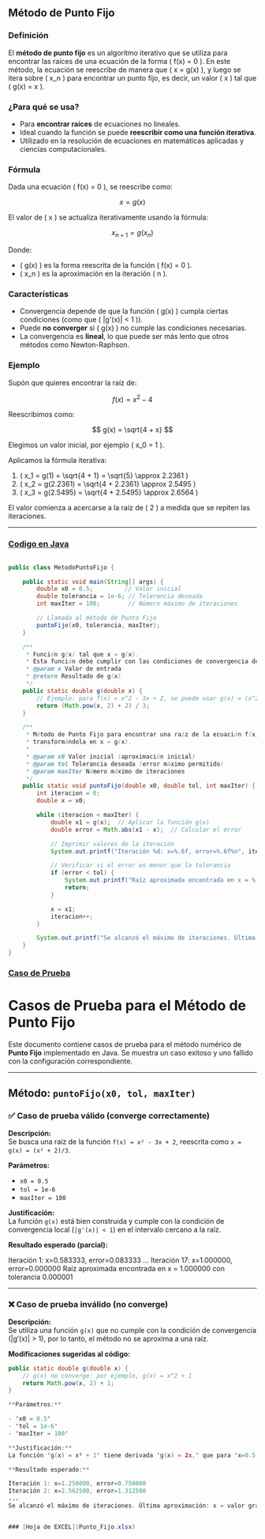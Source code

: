 ## **Método de Punto Fijo**

### **Definición**
El **método de punto fijo** es un algoritmo iterativo que se utiliza para encontrar las raíces de una ecuación de la forma \( f(x) = 0 \). En este método, la ecuación se reescribe de manera que \( x = g(x) \), y luego se itera sobre \( x_n \) para encontrar un punto fijo, es decir, un valor \( x \) tal que \( g(x) = x \).

### **¿Para qué se usa?**
- Para **encontrar raíces** de ecuaciones no lineales.
- Ideal cuando la función se puede **reescribir como una función iterativa**.
- Utilizado en la resolución de ecuaciones en matemáticas aplicadas y ciencias computacionales.

### **Fórmula**

Dada una ecuación \( f(x) = 0 \), se reescribe como:

$$
x = g(x)
$$

El valor de \( x \) se actualiza iterativamente usando la fórmula:

$$
x_{n+1} = g(x_n)
$$

Donde:
- \( g(x) \) es la forma reescrita de la función \( f(x) = 0 \).
- \( x_n \) es la aproximación en la iteración \( n \).

### **Características**
- Convergencia depende de que la función \( g(x) \) cumpla ciertas condiciones (como que \( |g'(x)| < 1 \)).
- Puede **no converger** si \( g(x) \) no cumple las condiciones necesarias.
- La convergencia es **lineal**, lo que puede ser más lento que otros métodos como Newton-Raphson.

### **Ejemplo**

Supón que quieres encontrar la raíz de:

$$
f(x) = x^2 - 4
$$

Reescribimos como:

$$
g(x) = \sqrt{4 + x}
$$

Elegimos un valor inicial, por ejemplo \( x_0 = 1 \).

Aplicamos la fórmula iterativa:

1. \( x_1 = g(1) = \sqrt{4 + 1} = \sqrt{5} \approx 2.2361 \)
2. \( x_2 = g(2.2361) = \sqrt{4 + 2.2361} \approx 2.5495 \)
3. \( x_3 = g(2.5495) = \sqrt{4 + 2.5495} \approx 2.6564 \)

El valor comienza a acercarse a la raíz de \( 2 \) a medida que se repiten las iteraciones.

---

### [Codigo en Java](PuntoFijo.java)

```java

public class MetodoPuntoFijo {

    public static void main(String[] args) {
        double x0 = 0.5;         // Valor inicial
        double tolerancia = 1e-6; // Tolerancia deseada
        int maxIter = 100;        // Número máximo de iteraciones

        // Llamada al método de Punto Fijo
        puntoFijo(x0, tolerancia, maxIter);
    }

    /**
     * Función g(x) tal que x = g(x).
     * Esta función debe cumplir con las condiciones de convergencia del método.
     * @param x Valor de entrada
     * @return Resultado de g(x)
     */
    public static double g(double x) {
        // Ejemplo: para f(x) = x^2 - 3x + 2, se puede usar g(x) = (x^2 + 2)/3
        return (Math.pow(x, 2) + 2) / 3;
    }

    /**
     * Método de Punto Fijo para encontrar una raíz de la ecuación f(x) = 0
     * transformándola en x = g(x).
     *
     * @param x0 Valor inicial (aproximación inicial)
     * @param tol Tolerancia deseada (error máximo permitido)
     * @param maxIter Número máximo de iteraciones
     */
    public static void puntoFijo(double x0, double tol, int maxIter) {
        int iteracion = 0;
        double x = x0;

        while (iteracion < maxIter) {
            double x1 = g(x);  // Aplicar la función g(x)
            double error = Math.abs(x1 - x);  // Calcular el error

            // Imprimir valores de la iteración
            System.out.printf("Iteración %d: x=%.6f, error=%.6f%n", iteracion + 1, x1, error);

            // Verificar si el error es menor que la tolerancia
            if (error < tol) {
                System.out.printf("Raíz aproximada encontrada en x = %.6f con tolerancia %.6f%n", x1, tol);
                return;
            }

            x = x1;
            iteracion++;
        }

        System.out.printf("Se alcanzó el máximo de iteraciones. Última aproximación: x = %.6f%n", x);
    }
}

```

### [Caso de Prueba](Casos_de_Prueba) 

# Casos de Prueba para el Método de Punto Fijo

Este documento contiene casos de prueba para el método numérico de **Punto Fijo** implementado en Java. Se muestra un caso exitoso y uno fallido con la configuración correspondiente.

---

## Método: `puntoFijo(x0, tol, maxIter)`

### ✅ Caso de prueba válido (converge correctamente)

**Descripción:**  
Se busca una raíz de la función `f(x) = x² - 3x + 2`, reescrita como `x = g(x) = (x² + 2)/3`.

**Parámetros:**
- `x0 = 0.5`
- `tol = 1e-6`
- `maxIter = 100`

**Justificación:**  
La función `g(x)` está bien construida y cumple con la condición de convergencia local (`|g'(x)| < 1`) en el intervalo cercano a la raíz.

**Resultado esperado (parcial):**

Iteración 1: x=0.583333, error=0.083333
...
Iteración 17: x=1.000000, error=0.000000
Raíz aproximada encontrada en x = 1.000000 con tolerancia 0.000001


---

### ❌ Caso de prueba inválido (no converge)

**Descripción:**  
Se utiliza una función `g(x)` que no cumple con la condición de convergencia (|g′(x)| > 1), por lo tanto, el método no se aproxima a una raíz.

**Modificaciones sugeridas al código:**
```java
public static double g(double x) {
    // g(x) no converge: por ejemplo, g(x) = x^2 + 1
    return Math.pow(x, 2) + 1;
}

**Parámetros:**

- 'x0 = 0.5'
- 'tol = 1e-6'
- 'maxIter = 100'

**Justificación:**
La función 'g(x) = x² + 1' tiene derivada 'g(x) = 2x,' que para 'x=0.5 da 1.0', pero rápidamente crece por encima de 1. Esto hace que el método diverja.

**Resultado esperado:**

Iteración 1: x=1.250000, error=0.750000
Iteración 2: x=2.562500, error=1.312500
...
Se alcanzó el máximo de iteraciones. Última aproximación: x = valor grande


### [Hoja de EXCEL](Punto_Fijo.xlsx)
